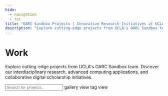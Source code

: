 ```yaml
---
hide:
  - navigation
  - toc
title: "OARC Sandbox Projects | Innovative Research Initiatives at UCLA"
description: "Explore cutting-edge projects from UCLA's OARC Sandbox team. Discover our interdisciplinary research, advanced computing applications, and collaborative digital scholarship initiatives."
---
```

<h1 id="title" tabindex="0">Work</h1>

<!-- add description -->
<p id="description" tabindex="0">Explore cutting-edge projects from UCLA's OARC Sandbox team. Discover our interdisciplinary research, advanced computing applications, and collaborative digital scholarship initiatives.
</p>

<!-- add a search box -->
<input type="text" id="search" class="search" onkeyup="search()" placeholder="Search for projects.." tabindex="0">

<!-- two buttons to toggle between gallery view and tag view -->
<span class="btn btn-on" tabindex="0" alt="gallery view" title="gallery view">
	gallery view
</span>
<span class="btn btn-off" tabindex="0" alt="tab view" title="tab view" onclick="window.location.href = 'tags'" onkeydown="if(event.keyCode === 13) { window.location.href = 'tags' }">
	tag view
</span>

<div class="gallery" tabindex="0"></div> 

<script>

// --------------------------------	//
//                            		//
//	  Initialize			    	//
//                            		//
// -------------------------------- //

let section = 'work'

function init(){

	// --------------------------------	//
	// Loop through project data		//
	// -------------------------------- //
	counter = 0;

	// filter data by tag, default is all
	let tag = urlParams.get('tag');
	if (tag) {
		document.querySelector('.gallery').innerHTML = '';
		data[section].forEach(function(row) {
			let tags = row[6].split(',');
			if (tags.map(function(x) { return x.trim() }).includes(tag)) {
				addGalleryItem(row,counter);
			}
			counter++;
		});
		// add the name of the tag next to the search box with an option to clear the filter
		// clear the filter by removing the tag from the url
		document.querySelector('.search').insertAdjacentHTML('afterend',` <a href="?"><span class="tag tag-filter">${tag} x</span></a>`);

	} else {

		// data[section].sort(() => Math.random() - 0.5).forEach(function(row) {
		// 	addGalleryItem(row,counter);
		// 	counter++;
		// });

		// Note the original index of the data before shuffling
		let indexedData = data[section].map((row, index) => ({ row, originalIndex: index }));

		// Shuffle the data
		let shuffledData = indexedData.sort(() => Math.random() - 0.5);

		// Add gallery items with the original index
		shuffledData.forEach(function(item) {
			addGalleryItem(item.row, item.originalIndex);
			counter++;
		});



	}

	// create the search function
	window.search = function() {
		let input, filter, ul, li, a, i, txtValue;
		input = document.getElementById('search');
		filter = input.value.toUpperCase();
		li = document.querySelectorAll('.gallery-container');
		for (i = 0; i < li.length; i++) {

			a = li[i].getElementsByTagName('a')[0];

			// search by project name, project description, and tags
			let txtValue = a.textContent || a.innerText;
			// search tags, which are in separate span tags of class tag
			let tags = '';
			li[i].querySelectorAll('.tag').forEach(function(tag) {
				tags += tag.textContent;
			});

			if (txtValue.toUpperCase().indexOf(filter) > -1 || tags.toUpperCase().indexOf(filter) > -1) {
				li[i].style.display = '';
			} else {
				li[i].style.display = 'none';
			}

		}
	}	


}

</script>